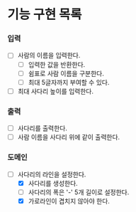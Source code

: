 # 기능 구현 목록

### 입력
- [ ] 사람의 이름을 입력한다.
  - [ ] 입력한 값을 반환한다.
  - [ ] 쉼표로 사람 이름을 구분한다.
  - [ ] 최대 5글자까지 부여할 수 있다.
- [ ] 최대 사다리 높이를 입력한다.

### 출력
- [ ] 사다리를 출력한다.
- [ ] 사람 이름을 사다리 위에 같이 출력한다.

### 도메인
- [ ] 사다리의 라인을 설정한다.
  - [x] 사다리를 생성한다.
  - [ ] 사다리의 폭은 '-' 5개 길이로 설정한다.
  - [x] 가로라인이 겹치지 않아야 한다.